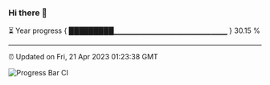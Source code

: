 ### Hi there 👋

⏳ Year progress { █████████▁▁▁▁▁▁▁▁▁▁▁▁▁▁▁▁▁▁▁▁▁ } 30.15 %

---

⏰ Updated on Fri, 21 Apr 2023 01:23:38 GMT

![Progress Bar CI](https://github.com/ZhaoGui/ZhaoGui/workflows/Progress%20Bar%20CI/badge.svg)
